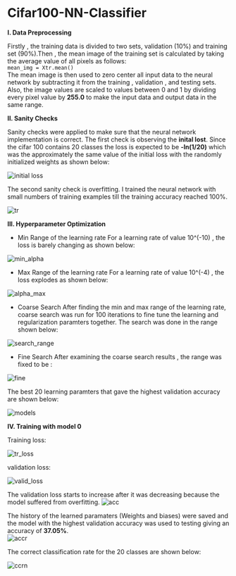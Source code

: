 # Cifar100-NN-Classifier

**I. Data Preprocessing**<br />

Firstly , the training data is divided to two sets, validation (10%) and training set (90%).Then , the mean image of the training set is calculated by taking the average value of all pixels as follows: <br />
                                                 `mean_img = Xtr.mean()`<br />
The mean image is then used to zero center all input data to the neural network by subtracting it from the training , validation , and testing sets.
Also, the image values are scaled to values between 0 and 1 by dividing every pixel value by **255.0** to make the input data and output data in the same range. 


**II. Sanity Checks**<br />

Sanity checks were applied to make sure that the neural network implementation is correct. The first check is observing the **inital lost**. Since the cifar 100 contains 20 classes
the loss is expected to be **-ln(1/20)** which was the approximately the same value of the initial loss with the randomly initialized weights as shown below: 

![initial loss](https://user-images.githubusercontent.com/25064257/47723134-8ddd6980-dc5c-11e8-967f-1b6eb968f332.png)

The second sanity check is overfitting. I trained the neural network with small numbers of training examples till the training accuracy reached 100%.

![tr](https://user-images.githubusercontent.com/25064257/47723340-fdebef80-dc5c-11e8-8042-e01599197bf0.png)

**III. Hyperparameter Optimization**<br />

 - Min Range of the learning rate
 For a learning rate of value 10^(-10) , the loss is barely changing as shown below: 
 
![min_alpha](https://user-images.githubusercontent.com/25064257/47790998-4c62c200-dd21-11e8-98b3-380d4a9253a5.PNG)

 - Max Range of the learning rate
 For a learning rate of value 10^(-4) , the loss explodes as shown below: 
 
![alpha_max](https://user-images.githubusercontent.com/25064257/47791003-4d93ef00-dd21-11e8-8ed3-d27ea4954a80.PNG)

- Coarse Search
After finding the min and max range of the learning rate, coarse search was run for 100 iterations to fine tune the learning and regularization paramters together. The search was done in the range shown below: 

![search_range](https://user-images.githubusercontent.com/25064257/47791005-4f5db280-dd21-11e8-91ce-ff3c35a824fb.PNG)

- Fine Search
After examining the coarse search results , the range was fixed to be : 

![fine](https://user-images.githubusercontent.com/25064257/47723918-36d89400-dc5e-11e8-9fad-d1cccb4fc859.png)

The best 20 learning paramters that gave the highest validation accuracy are shown below: 

![models](https://user-images.githubusercontent.com/25064257/47723972-5e2f6100-dc5e-11e8-954c-7576cbab766e.png)

**IV. Training with model 0**<br />

Training loss:<br />

![tr_loss](https://user-images.githubusercontent.com/25064257/47725701-ac922f00-dc61-11e8-97fc-f95b5b76b1a7.png)

validation loss:<br />

![valid_loss](https://user-images.githubusercontent.com/25064257/47725729-bd42a500-dc61-11e8-9d35-05baa7e15a9a.png)

The validation loss starts to increase after it was decreasing because the model suffered from overfitting.
![acc](https://user-images.githubusercontent.com/25064257/47728310-bec29c00-dc66-11e8-87cc-3b2ac9b2abb1.png)

The history of the learned paramaters (Weights and biases) were saved and the model with the highest validation accuracy was used to testing giving an accuracy of **37.05%**.<br />
![accr](https://user-images.githubusercontent.com/25064257/47728047-3d6b0980-dc66-11e8-83ea-75628db56531.PNG)

The correct classification rate for the 20 classes are shown below: 

![ccrn](https://user-images.githubusercontent.com/25064257/47728131-6ab7b780-dc66-11e8-92c5-2f873db6e477.PNG)


